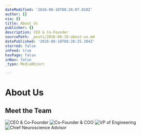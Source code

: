 ```yaml
---
dateModified: '2016-08-18T08:26:07.810Z'
author: []
via: {}
title: About Us
publisher: {}
description: CEO & Co-Founder
sourcePath: _posts/2016-08-18-about-us.md
datePublished: '2016-08-18T08:26:25.384Z'
starred: false
inFeed: true
hasPage: false
inNav: false
_type: MediaObject

---
```

# About Us

## Meet the Team
![CEO & Co-Founder](https://the-grid-user-content.s3-us-west-2.amazonaws.com/af8ecd95-0495-481f-b924-1e9228bc4169.jpg)
![Co-Founder & COO](https://the-grid-user-content.s3-us-west-2.amazonaws.com/5317f938-d657-40d9-9892-e6da06dbdf42.jpg)
![VP of Engineering](https://the-grid-user-content.s3-us-west-2.amazonaws.com/c0d954c7-be7a-43dd-a150-539d7beff929.jpg)
![Chief Neuroscience Advisor ](https://the-grid-user-content.s3-us-west-2.amazonaws.com/f87587a1-493f-48a1-988f-7eaaea2dc80c.jpg)